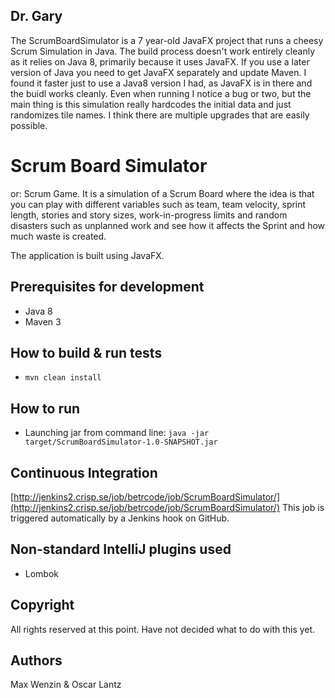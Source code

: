 ## Dr. Gary
The ScrumBoardSimulator is a 7 year-old JavaFX project that runs a cheesy Scrum Simulation in Java.
The build process doesn't work entirely cleanly as it relies on Java 8, primarily because it uses JavaFX.
If you use a later version of Java you need to get JavaFX separately and update Maven. I found it faster just
to use a Java8 version I had, as JavaFX is in there and the buidl works cleanly. Even when running I notice
a bug or two, but the main thing is this simulation really hardcodes the initial data and just randomizes
tile names. I think there are multiple upgrades that are easily possible.

# Scrum Board Simulator
or: Scrum Game. It is a simulation of a Scrum Board where the idea is that you can play with different variables such as
team, team velocity, sprint length, stories and story sizes, work-in-progress limits and random disasters such as
unplanned work and see how it affects the Sprint and how much waste is created.

The application is built using JavaFX.

## Prerequisites for development
* Java 8
* Maven 3

## How to build & run tests
* ```mvn clean install```

## How to run
* Launching jar from command line: ```java -jar target/ScrumBoardSimulator-1.0-SNAPSHOT.jar```

## Continuous Integration
[http://jenkins2.crisp.se/job/betrcode/job/ScrumBoardSimulator/](http://jenkins2.crisp.se/job/betrcode/job/ScrumBoardSimulator/)
This job is triggered automatically by a Jenkins hook on GitHub.

## Non-standard IntelliJ plugins used
* Lombok

## Copyright
All rights reserved at this point. Have not decided what to do with this yet.

## Authors
Max Wenzin & Oscar Lantz


